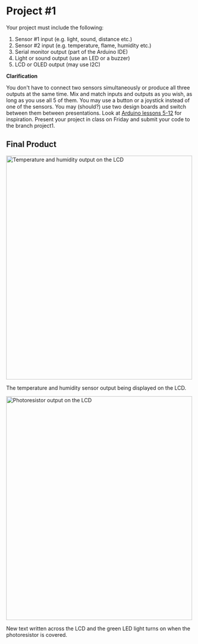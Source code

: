 # Project #1

Your project must include the following:

1. Sensor #1 input (e.g. light, sound, distance etc.)
2. Sensor #2 input (e.g. temperature, flame, humidity etc.)
3. Serial monitor output (part of the Arduino IDE)
4. Light or sound output (use an LED or a buzzer)
5. LCD or OLED output (may use I2C)

**Clarification**

You don't have to connect two sensors simultaneously or produce all three outputs at the same time. Mix and match inputs and outputs as you wish, as long as you use all 5 of them.
You may use a button or a joystick instead of one of the sensors.
You may (should?) use two design boards and switch between them between presentations.
Look at [Arduino lessons 5-12](https://learn.adafruit.com/series/learn-arduino) for inspiration.
Present your project in class on Friday and submit your code to the branch project1.

## Final Product

<img src="(https://github.com/khummel01/Operating-Systems-and-Architecture/blob/project1/imgs/project1.JPG)" alt="Temperature and humidity output on the LCD"
	title="Temp and humidity output" width="500" height="600" />

The temperature and humidity sensor output being displayed on the LCD.

<img src="(https://github.com/khummel01/Operating-Systems-and-Architecture/blob/project1/imgs/project1withlight.JPG)" alt="Photoresistor output on the LCD"
	title="Photoresistor output" width="500" height="600" />

New text written across the LCD and the green LED light turns on when the photoresistor is covered.
